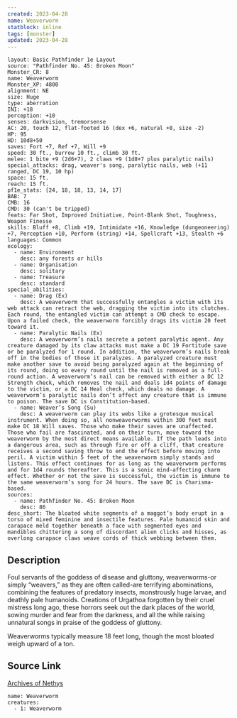 ```yaml
---
created: 2023-04-28
name: Weaverworm
statblock: inline
tags: [monster]
updated: 2023-04-28
---
```

```statblock
layout: Basic Pathfinder 1e Layout
source: "Pathfinder No. 45: Broken Moon"
Monster_CR: 8
name: Weaverworm
Monster_XP: 4800
alignment: NE
size: Huge
type: aberration
INI: +18
perception: +10
senses: darkvision, tremorsense
AC: 20, touch 12, flat-footed 16 (dex +6, natural +8, size -2)
HP: 95
HD: 10d8+50
saves: Fort +7, Ref +7, Will +9
speed: 30 ft., burrow 10 ft., climb 30 ft.
melee: 1 bite +9 (2d6+7), 2 claws +9 (1d8+7 plus paralytic nails)
special_attacks: drag, weaver's song, paralytic nails, web (+11 ranged, DC 19, 10 hp)
space: 15 ft.
reach: 15 ft.
pf1e_stats: [24, 18, 18, 13, 14, 17]
BAB: 7
CMB: 16
CMD: 30 (can't be tripped)
feats: Far Shot, Improved Initiative, Point-Blank Shot, Toughness, Weapon Finesse
skills: Bluff +8, Climb +19, Intimidate +16, Knowledge (dungeoneering) +7, Perception +10, Perform (string) +14, Spellcraft +13, Stealth +6
languages: Common
ecology:
  - name: Environment
    desc: any forests or hills
  - name: Organisation
    desc: solitary
  - name: Treasure
    desc: standard
special_abilities:
  - name: Drag (Ex)
    desc: A weaverworm that successfully entangles a victim with its web attack can retract the web, dragging the victim into its clutches. Each round, the entangled victim can attempt a CMD check to escape. Upon a failed check, the weaverworm forcibly drags its victim 20 feet toward it.
  - name: Paralytic Nails (Ex)
    desc: A weaverworm’s nails secrete a potent paralytic agent. Any creature damaged by its claw attacks must make a DC 19 Fortitude save or be paralyzed for 1 round. In addition, the weaverworm’s nails break off in the bodies of those it paralyzes. A paralyzed creature must make another save to avoid being paralyzed again at the beginning of its round, doing so every round until the nail is removed as a full-round action. A weaverworm’s nail can be removed with either a DC 12 Strength check, which removes the nail and deals 1d4 points of damage to the victim, or a DC 14 Heal check, which deals no damage. A weaverworm’s paralytic nails don’t affect any creature that is immune to poison. The save DC is Constitution-based.
  - name: Weaver’s Song (Su)
    desc: A weaverworm can play its webs like a grotesque musical instrument. When doing so, all nonweaverworms within 300 feet must make DC 18 Will saves. Those who make their saves are unaffected. Those who fail are fascinated, and on their turn, move toward the weaverworm by the most direct means available. If the path leads into a dangerous area, such as through fire or off a cliff, that creature receives a second saving throw to end the effect before moving into peril. A victim within 5 feet of the weaverworm simply stands and listens. This effect continues for as long as the weaverworm performs and for 1d4 rounds thereafter. This is a sonic mind-affecting charm effect. Whether or not the save is successful, the victim is immune to the same weaverworm’s song for 24 hours. The save DC is Charisma-based.
sources:
  - name: Pathfinder No. 45: Broken Moon
    desc: 86
desc_short: The bloated white segments of a maggot’s body erupt in a torso of mixed feminine and insectile features. Pale humanoid skin and carapace meld together beneath a face with segmented eyes and mandibles chittering a song of discordant alien clicks and hisses, as overlong carapace claws weave cords of thick webbing between them.
```
## Description
Foul servants of the goddess of disease and gluttony, weaverworms-or simply “weavers,” as they are often called-are terrifying abominations, combining the features of predatory insects, monstrously huge larvae, and deathly pale humanoids. Creations of Urgathoa forgotten by their cruel mistress long ago, these horrors seek out the dark places of the world, sowing murder and fear from the darkness, and all the while raising unnatural songs in praise of the goddess of gluttony.

Weaverworms typically measure 18 feet long, though the most bloated weigh upward of a ton.
## Source Link
[Archives of Nethys](https://aonprd.com/MonsterDisplay.aspx?ItemName=Weaverworm)
```encounter-table
name: Weaverworm
creatures:
  - 1: Weaverworm
```
